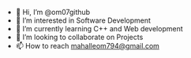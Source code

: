 - 👋 Hi, I’m @om07github
- 👀 I’m interested in Software Development
- 🌱 I’m currently learning C++ and Web development
- 💞️ I’m looking to collaborate on Projects
- 📫 How to reach mahalleom794@gmail.com

<!---
om07github/om07github is a ✨ special ✨ repository because its `README.md` (this file) appears on your GitHub profile.
You can click the Preview link to take a look at your changes.
--->
